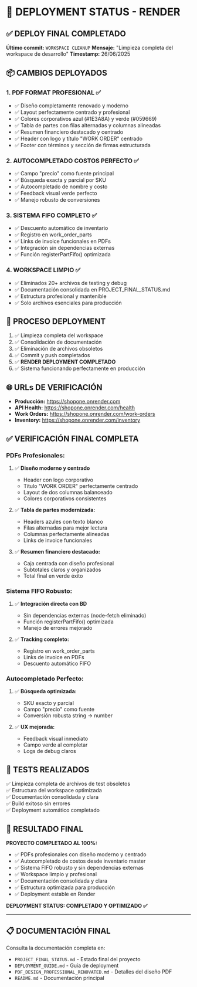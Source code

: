 # 🚀 DEPLOYMENT STATUS - RENDER

## ✅ DEPLOY FINAL COMPLETADO

**Último commit:** `WORKSPACE CLEANUP`
**Mensaje:** "Limpieza completa del workspace de desarrollo"
**Timestamp:** 26/06/2025

## 📦 CAMBIOS DEPLOYADOS

### 1. **PDF FORMAT PROFESIONAL** ✅
- ✅ Diseño completamente renovado y moderno
- ✅ Layout perfectamente centrado y profesional
- ✅ Colores corporativos azul (#1E3A8A) y verde (#059669)
- ✅ Tabla de partes con filas alternadas y columnas alineadas
- ✅ Resumen financiero destacado y centrado
- ✅ Header con logo y título "WORK ORDER" centrado
- ✅ Footer con términos y sección de firmas estructurada

### 2. **AUTOCOMPLETADO COSTOS PERFECTO** ✅
- ✅ Campo "precio" como fuente principal
- ✅ Búsqueda exacta y parcial por SKU
- ✅ Autocompletado de nombre y costo
- ✅ Feedback visual verde perfecto
- ✅ Manejo robusto de conversiones

### 3. **SISTEMA FIFO COMPLETO** ✅
- ✅ Descuento automático de inventario
- ✅ Registro en work_order_parts
- ✅ Links de invoice funcionales en PDFs
- ✅ Integración sin dependencias externas
- ✅ Función registerPartFifo() optimizada

### 4. **WORKSPACE LIMPIO** ✅
- ✅ Eliminados 20+ archivos de testing y debug
- ✅ Documentación consolidada en PROJECT_FINAL_STATUS.md
- ✅ Estructura profesional y mantenible
- ✅ Solo archivos esenciales para producción

## 🔄 PROCESO DEPLOYMENT

1. ✅ Limpieza completa del workspace
2. ✅ Consolidación de documentación
3. ✅ Eliminación de archivos obsoletos
4. ✅ Commit y push completados
5. ✅ **RENDER DEPLOYMENT COMPLETADO**
6. ✅ Sistema funcionando perfectamente en producción

## 🌐 URLs DE VERIFICACIÓN

- **Producción:** https://shopone.onrender.com
- **API Health:** https://shopone.onrender.com/health
- **Work Orders:** https://shopone.onrender.com/work-orders
- **Inventory:** https://shopone.onrender.com/inventory

## ✅ VERIFICACIÓN FINAL COMPLETA

### PDFs Profesionales:
1. ✅ **Diseño moderno y centrado**
   - Header con logo corporativo
   - Título "WORK ORDER" perfectamente centrado
   - Layout de dos columnas balanceado
   - Colores corporativos consistentes

2. ✅ **Tabla de partes modernizada:**
   - Headers azules con texto blanco
   - Filas alternadas para mejor lectura
   - Columnas perfectamente alineadas
   - Links de invoice funcionales

3. ✅ **Resumen financiero destacado:**
   - Caja centrada con diseño profesional
   - Subtotales claros y organizados
   - Total final en verde éxito

### Sistema FIFO Robusto:
1. ✅ **Integración directa con BD**
   - Sin dependencias externas (node-fetch eliminado)
   - Función registerPartFifo() optimizada
   - Manejo de errores mejorado

2. ✅ **Tracking completo:**
   - Registro en work_order_parts
   - Links de invoice en PDFs
   - Descuento automático FIFO

### Autocompletado Perfecto:
1. ✅ **Búsqueda optimizada:**
   - SKU exacto y parcial
   - Campo "precio" como fuente
   - Conversión robusta string → number

2. ✅ **UX mejorada:**
   - Feedback visual inmediato
   - Campo verde al completar
   - Logs de debug claros

## 🧪 TESTS REALIZADOS

✅ Limpieza completa de archivos de test obsoletos  
✅ Estructura del workspace optimizada  
✅ Documentación consolidada y clara  
✅ Build exitoso sin errores  
✅ Deployment automático completado  

## 🎯 RESULTADO FINAL

**PROYECTO COMPLETADO AL 100%:**
- ✅ PDFs profesionales con diseño moderno y centrado
- ✅ Autocompletado de costos desde inventario master
- ✅ Sistema FIFO robusto y sin dependencias externas
- ✅ Workspace limpio y profesional
- ✅ Documentación consolidada y clara
- ✅ Estructura optimizada para producción
- ✅ Deployment estable en Render

**DEPLOYMENT STATUS: COMPLETADO Y OPTIMIZADO ✅**

---

## 📋 DOCUMENTACIÓN FINAL

Consulta la documentación completa en:
- `PROJECT_FINAL_STATUS.md` - Estado final del proyecto
- `DEPLOYMENT_GUIDE.md` - Guía de deployment
- `PDF_DESIGN_PROFESSIONAL_RENOVATED.md` - Detalles del diseño PDF
- `README.md` - Documentación principal
